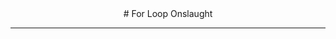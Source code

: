 <html>
 <link href="https://league-central.github.io/curriculum/style/style.css" rel="stylesheet"/>
 <link href="https://fonts.googleapis.com/css?family=Raleway" rel="stylesheet"/>
 <link href="onslaught_style.css" rel="stylesheet"/>
 <style>
  #questionDiv {
                margin-left:50px;    
            }
            #copyright {
                position: fixed;
                bottom: 0;
                width: 100%;
            }
        
        button {background-color:yellow; border-radius: 5px; font-size: 100%;}
 </style>
 <header>
  # For Loop Onslaught
  <hr/>
 </header>
</html>
